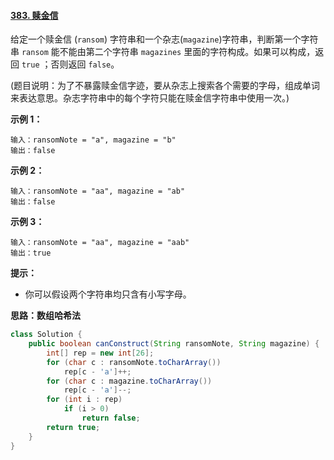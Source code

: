 #### [383. 赎金信](https://leetcode-cn.com/problems/ransom-note/)



给定一个赎金信 (`ransom`) 字符串和一个杂志(`magazine`)字符串，判断第一个字符串 `ransom` 能不能由第二个字符串 `magazines` 里面的字符构成。如果可以构成，返回 `true` ；否则返回 `false`。

(题目说明：为了不暴露赎金信字迹，要从杂志上搜索各个需要的字母，组成单词来表达意思。杂志字符串中的每个字符只能在赎金信字符串中使用一次。)

 

**示例 1：**

```
输入：ransomNote = "a", magazine = "b"
输出：false
```

**示例 2：**

```
输入：ransomNote = "aa", magazine = "ab"
输出：false
```

**示例 3：**

```
输入：ransomNote = "aa", magazine = "aab"
输出：true
```

 

**提示：**

- 你可以假设两个字符串均只含有小写字母。



**思路：数组哈希法**

```java
class Solution {
    public boolean canConstruct(String ransomNote, String magazine) {
        int[] rep = new int[26];
        for (char c : ransomNote.toCharArray())
            rep[c - 'a']++;
        for (char c : magazine.toCharArray())
            rep[c - 'a']--;
        for (int i : rep)
            if (i > 0)
                return false;
        return true;
    }
}
```



